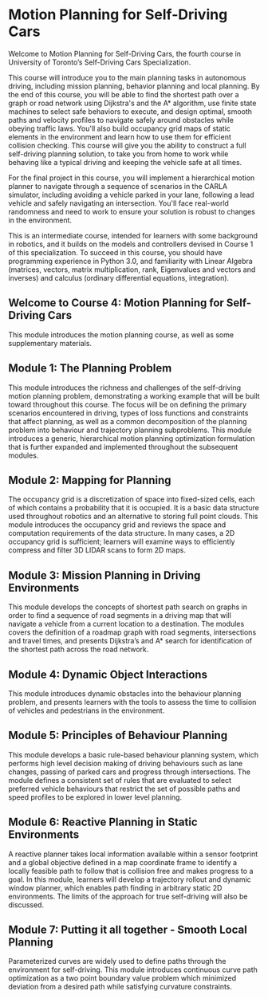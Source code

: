 Motion Planning for Self-Driving Cars
==============

Welcome to Motion Planning for Self-Driving Cars, the fourth course in University of Toronto’s Self-Driving Cars Specialization.

This course will introduce you to the main planning tasks in autonomous driving, including mission planning, behavior planning and local planning.   By the end of this course, you will be able to find the shortest path over a graph or road network using Dijkstra's and the A* algorithm, use finite state machines to select safe behaviors to execute, and design optimal, smooth paths and velocity profiles to navigate safely around obstacles while obeying traffic laws.  You'll also build occupancy grid maps of static elements in the environment and learn how to use them for efficient collision checking. This course will give you the ability to construct a full self-driving planning solution, to take you from home to work while behaving like a typical driving and keeping the vehicle safe at all times.

For the final project in this course, you will implement a hierarchical motion planner to navigate through a sequence of scenarios in the CARLA simulator, including avoiding a vehicle parked in your lane, following a lead vehicle and safely navigating an intersection.  You'll face real-world randomness and need to work to ensure your solution is robust to changes in the environment.

This is an intermediate course, intended for learners with some background in robotics, and it builds on the models and controllers devised in Course 1 of this specialization. To succeed in this course, you should have programming experience in Python 3.0, and familiarity with Linear Algebra (matrices, vectors, matrix multiplication, rank, Eigenvalues and vectors and inverses) and calculus (ordinary differential equations, integration).

## Welcome to Course 4: Motion Planning for Self-Driving Cars
This module introduces the motion planning course, as well as some supplementary materials.

## Module 1: The Planning Problem
This module introduces the richness and challenges of the self-driving motion planning problem, demonstrating a working example that will be built toward throughout this course. The focus will be on defining the primary scenarios encountered in driving, types of loss functions and constraints that affect planning, as well as a common decomposition of the planning problem into behaviour and trajectory planning subproblems. This module introduces a generic, hierarchical motion planning optimization formulation that is further expanded and implemented throughout the subsequent modules.

## Module 2: Mapping for Planning
The occupancy grid is a discretization of space into fixed-sized cells, each of which contains a probability that it is occupied. It is a basic data structure used throughout robotics and an alternative to storing full point clouds. This module introduces the occupancy grid and reviews the space and computation requirements of the data structure. In many cases, a 2D occupancy grid is sufficient; learners will examine ways to efficiently compress and filter 3D LIDAR scans to form 2D maps.

## Module 3: Mission Planning in Driving Environments
This module develops the concepts of shortest path search on graphs in order to find a sequence of road segments in a driving map that will navigate a vehicle from a current location to a destination. The modules covers the definition of a roadmap graph with road segments, intersections and travel times, and presents Dijkstra’s and A* search for identification of the shortest path across the road network.

## Module 4: Dynamic Object Interactions
This module introduces dynamic obstacles into the behaviour planning problem, and presents learners with the tools to assess the time to collision of vehicles and pedestrians in the environment.

## Module 5: Principles of Behaviour Planning
This module develops a basic rule-based behaviour planning system, which performs high level decision making of driving behaviours such as lane changes, passing of parked cars and progress through intersections. The module defines a consistent set of rules that are evaluated to select preferred vehicle behaviours that restrict the set of possible paths and speed profiles to be explored in lower level planning.

## Module 6: Reactive Planning in Static Environments
A reactive planner takes local information available within a sensor footprint and a global objective defined in a map coordinate frame to identify a locally feasible path to follow that is collision free and makes progress to a goal. In this module, learners will develop a trajectory rollout and dynamic window planner, which enables path finding in arbitrary static 2D environments. The limits of the approach for true self-driving will also be discussed.

## Module 7: Putting it all together - Smooth Local Planning
Parameterized curves are widely used to define paths through the environment for self-driving. This module introduces continuous curve path optimization as a two point boundary value problem which minimized deviation from a desired path while satisfying curvature constraints.
